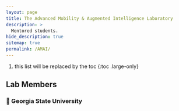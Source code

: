 ```yaml
---
layout: page
title: The Advanced Mobility & Augmented Intelligence Laboratory
description: >
  Mentored students.
hide_description: true
sitemap: true
permalink: /AMAI/
---
```

1. this list will be replaced by the toc
{:toc .large-only}

## Lab Members

### 📍 Georgia State University

<html lang="en-us">
  <head>
  <link rel="stylesheet" href="https://cdnjs.cloudflare.com/ajax/libs/font-awesome/4.7.0/css/font-awesome.min.css">
	<style>
.card {
  box-shadow: 0 8px 8px 0 rgba(0, 0, 0, 0.2);
  max-width: 200px;
  margin: auto;
  text-align: center;
  font-family: arial;
}

.title {
  color: grey;
  font-size: 12px;
}

button {
  border: none;
  outline: 0;
  display: inline-block;
  padding: 8px;
  color: white;
  background-color: #000;
  text-align: center;
  cursor: pointer;
  width: 100%;
  font-size: 18px;
}

a {
  text-decoration: none;
  font-size: 18px;
  color: black;
}

button:hover, a:hover {
  opacity: 0.8;
}
</style>
    <meta charset="utf-8">
    <meta name="viewport" content="width=device-width">
    <title>Flexbox wrap 0 — children overflowing</title>
    <style>
      html {
        font-family: sans-serif;
      }
      body {
        margin: 0;
      }
      h1 {
        text-align: center;
        color: black;
        line-height: 100px;
        margin: 0;
      }
      article {
        padding: 20px;
        margin: 10px;
        background: white;
      }
      /* Add your flexbox CSS below here */
      section {
        display: flex;
        flex-direction: row;
      }
      article {
        
      }
    </style>
  </head>
  
  <body>
    <section>
    <article>
    <div class="card">
  	<img src="img/Yueyang.jpeg" alt="1" style="width:100%">
  	<p>Yueyang Liu</p>
  	<p class="title">PhD student (Co-advise with Dr. Zhipeng Cai)</p>
    <p class="title">Computer Vision, Digital Twins</p>
  	<p class="title">Fall 2021 - Present</p>
    <p class="title">M.S. Data Science, American University, Washington, D.C.</p>
  	<div style="margin: 22px 0;">
      <a href="#"><i class="fa fa-envelope"></i></a>  
      <a href="#"><i class="fa fa-linkedin"></i></a>  
      <a href="#"><i class="fa fa-google"></i></a> 
  	</div>
  	<p><button>More Info.</button></p>
	</div>
	</article>
    
	<article>
    <div class="card">
    <img src="img/Hongyu.jpeg" alt="1" style="width:100%">
    <p>Hongyu Ke</p>
    <p class="title">PhD student</p>
    <p class="title">Mobile AR/VR</p>
    <p class="title">Spring 2023 - Present</p>
    <p class="title">M.S. Computer Science, SUNY Buffalo, Getzville, NY</p>
    <div style="margin: 22px 0;">
      <a href="#"><i class="fa fa-envelope"></i></a>  
      <a href="#"><i class="fa fa-linkedin"></i></a>  
      <a href="#"><i class="fa fa-google"></i></a> 
  	</div>
  	<p><button>More Info.</button></p>
	</div>
	</article>

	<article>
    <div class="card">
    <img src="img/Xiaolong.jpeg" alt="1" style="width:100%">
    <p>Xiaolong Tu</p>
    <p class="title">PhD student</p>
    <p class="title">Sustainable AI, Carbon-Aware Computing Systems </p>
    <p class="title">Spring 2023 - Present</p>
    <p class="title">System engineer, Apple R&D, Beijing, China</p>
    <div style="margin: 22px 0;">
      <a href="#"><i class="fa fa-envelope"></i></a>  
      <a href="#"><i class="fa fa-linkedin"></i></a>  
      <a href="#"><i class="fa fa-google"></i></a> 
  	</div>
  	<p><button>More Info.</button></p>
	</div>
	</article>

    </section>
  </body>
</html>

## Past Mentored Students 

### 📍 InfoTech Labs, Toyota Motor North America R&D

<html lang="en-us">
  <head>
  <link rel="stylesheet" href="https://cdnjs.cloudflare.com/ajax/libs/font-awesome/4.7.0/css/font-awesome.min.css">
	<style>
.card {
  box-shadow: 0 8px 8px 0 rgba(0, 0, 0, 0.2);
  max-width: 200px;
  margin: auto;
  text-align: center;
  font-family: arial;
}

.title {
  color: grey;
  font-size: 12px;
}

button {
  border: none;
  outline: 0;
  display: inline-block;
  padding: 8px;
  color: white;
  background-color: #000;
  text-align: center;
  cursor: pointer;
  width: 100%;
  font-size: 18px;
}

a {
  text-decoration: none;
  font-size: 18px;
  color: black;
}

button:hover, a:hover {
  opacity: 0.8;
}
</style>
    <meta charset="utf-8">
    <meta name="viewport" content="width=device-width">
    <title>Flexbox wrap 0 — children overflowing</title>
    <style>
      html {
        font-family: sans-serif;
      }
      body {
        margin: 0;
      }
      h1 {
        text-align: center;
        color: black;
        line-height: 100px;
        margin: 0;
      }
      article {
        padding: 20px;
        margin: 10px;
        background: white;
      }
      /* Add your flexbox CSS below here */
      section {
        display: flex;
        flex-direction: row;
      }
      article {
        
      }
    </style>
  </head>
  
  <body>
    <section>
    <article>
    <div class="card">
  	<img src="img/Yitao.jpg" alt="1" style="width:100%">
  	<p>Yitao Chen</p>
  	<p class="title">2022 Summer Research Co-op</p>
    <p class="title">PhD student, CS, Arizona State University</p>
  	<p class="title">PhD advisor: Dr. Ming Zhao</p>
  	<div style="margin: 22px 0;">
      <a href="#"><i class="fa fa-envelope"></i></a>  
      <a href="#"><i class="fa fa-linkedin" style="color:blue"></i></a>  
      <a href="#"><i class="fa fa-google" style="color:red"></i></a> 
  	</div>
  	<p><button>More Info.</button></p>
	</div>
	</article>
    
	<article>
    <div class="card">
    <img src="img/Siqi.png" alt="1" style="width:100%">
    <p>Dr. Siqi Huang</p>
    <p class="title">2021 Summer Research Co-op</p>
    <p class="title">Assistant Professor, AI and Advanced Computing School, Xi'an Jiaotong-Liverpool University</p>
    <p class="title">PhD advisor: Dr. Jiang Xie</p>
    <div style="margin: 22px 0;">
      <a href="#"><i class="fa fa-envelope"></i></a>  
      <a href="#"><i class="fa fa-linkedin"></i></a>  
      <a href="#"><i class="fa fa-google"></i></a> 
  	</div>
  	<p><button>More Info.</button></p>
	</div>
	</article>

	<article>
    <div class="card">
    <img src="img/Yuhan.jpg" alt="1" style="width:100%">
    <p>Yuhan Kang</p>
    <p class="title">2021 Spring Research Co-op</p>
    <p class="title">PhD student, ECE, University of Houston</p>
    <p class="title">PhD advisor: Dr. Zhu Han</p>
    <div style="margin: 22px 0;">
      <a href="#"><i class="fa fa-envelope"></i></a>  
      <a href="#"><i class="fa fa-linkedin"></i></a>  
      <a href="#"><i class="fa fa-google"></i></a> 
  	</div>
  	<p><button>More Info.</button></p>
	</div>
	</article>

    </section>
  </body>
</html>
